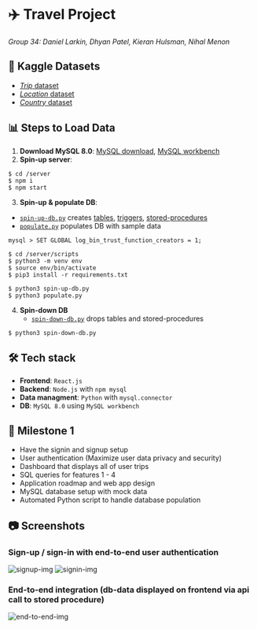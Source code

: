 # ✈️ Travel Project
*Group 34: Daniel Larkin, Dhyan Patel, Kieran Hulsman, Nihal Menon*

## 📖 Kaggle Datasets
  - [*Trip* dataset](https://www.kaggle.com/datasets/rkiattisak/traveler-trip-data?resource=download)
  - [*Location* dataset](https://www.kaggle.com/datasets/viswanathanc/world-cities-datasets)
  - [*Country* dataset](https://www.kaggle.com/datasets/emolodov/country-codes-alpha2-alpha3)

## 📊 Steps to Load Data
1. **Download MySQL 8.0**: [MySQL download](https://dev.mysql.com/downloads/installer/), [MySQL workbench](https://dev.mysql.com/downloads/workbench/)
2. **Spin-up server**:
```
$ cd /server
$ npm i
$ npm start
```
3. **Spin-up & populate DB**:
  - [`spin-up-db.py`](https://github.com/nihalmenon/db-project/tree/main/server/scripts/spin-up-db.py) creates [tables](https://github.com/nihalmenon/db-project/tree/main/server/db/tables), [triggers](https://github.com/nihalmenon/db-project/tree/main/server/db/triggers), [stored-procedures](https://github.com/nihalmenon/db-project/tree/main/server/db/storedProcedures)
  - [`populate.py`](https://github.com/nihalmenon/db-project/blob/main/server/scripts/populate.py) populates DB with sample data
```
mysql > SET GLOBAL log_bin_trust_function_creators = 1;

$ cd /server/scripts
$ python3 -m venv env
$ source env/bin/activate
$ pip3 install -r requirements.txt

$ python3 spin-up-db.py
$ python3 populate.py
```
4. **Spin-down DB**
   - [`spin-down-db.py`](https://github.com/nihalmenon/db-project/tree/main/server/scripts/spin-down-db.py) drops tables and stored-procedures
```
$ python3 spin-down-db.py
```

## 🛠️ Tech stack
- **Frontend**: `React.js`
- **Backend**: `Node.js` with `npm mysql`
- **Data managment**: `Python` with `mysql.connector`
- **DB**: `MySQL 8.0` using `MySQL workbench`

## 🎯 Milestone 1
- Have the signin and signup setup
- User authentication (Maximize user data privacy and security)
- Dashboard that displays all of user trips
- SQL queries for features 1 - 4 
- Application roadmap and web app design
- MySQL database setup with mock data
- Automated Python script to handle database population

## 📷 Screenshots

### Sign-up / sign-in with end-to-end user authentication
![signup-img](https://github.com/nihalmenon/db-project/assets/74116955/d8f35b60-e124-48c0-a76d-11f9890dbee9)
![signin-img](https://github.com/nihalmenon/db-project/assets/74116955/8a8a610b-f7e5-41d5-bfe8-3cfa58c94f9c)

### End-to-end integration (db-data displayed on frontend via api call to stored procedure)
![end-to-end-img](https://github.com/nihalmenon/db-project/assets/113640815/38b43f96-2f49-45e7-8793-98cc6bdf3f0c)

